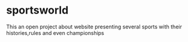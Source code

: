 sportsworld
===========

This an open project about website presenting several sports with their histories,rules and even championships
